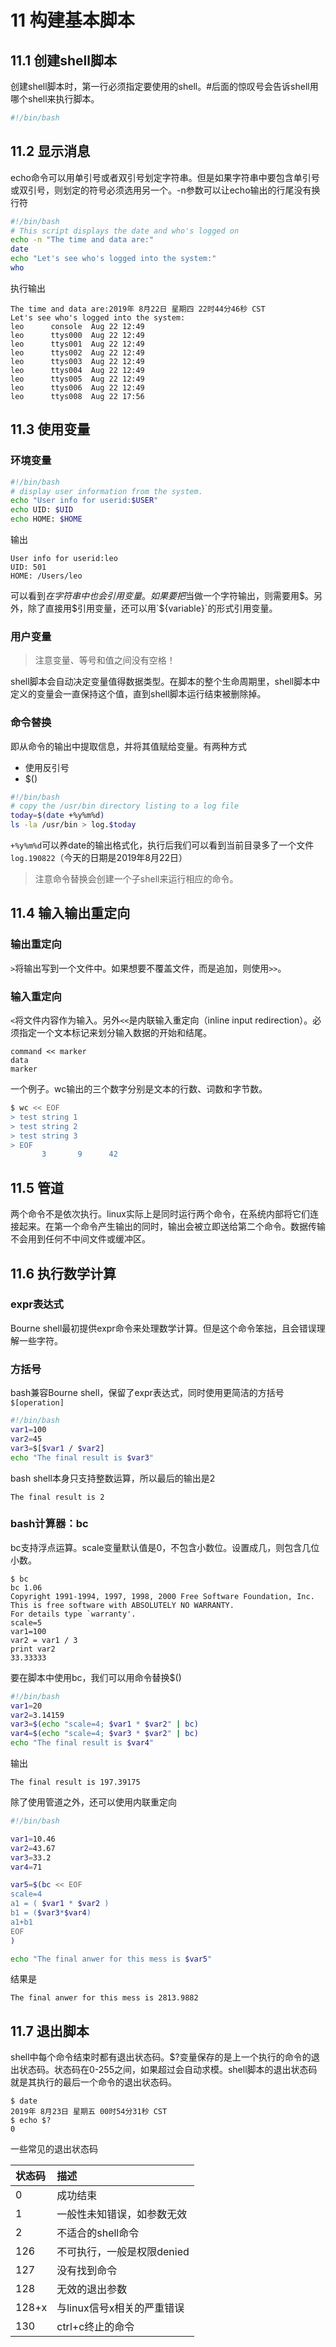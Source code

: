 # 11 构建基本脚本

## 11.1 创建shell脚本

创建shell脚本时，第一行必须指定要使用的shell。#后面的惊叹号会告诉shell用哪个shell来执行脚本。

```bash
#!/bin/bash
```

## 11.2 显示消息

echo命令可以用单引号或者双引号划定字符串。但是如果字符串中要包含单引号或双引号，则划定的符号必须选用另一个。-n参数可以让echo输出的行尾没有换行符

```bash
#!/bin/bash
# This script displays the date and who's logged on
echo -n "The time and data are:"
date
echo "Let's see who's logged into the system:"
who
```

执行输出

```
The time and data are:2019年 8月22日 星期四 22时44分46秒 CST
Let's see who's logged into the system:
leo      console  Aug 22 12:49 
leo      ttys000  Aug 22 12:49 
leo      ttys001  Aug 22 12:49 
leo      ttys002  Aug 22 12:49 
leo      ttys003  Aug 22 12:49 
leo      ttys004  Aug 22 12:49 
leo      ttys005  Aug 22 12:49 
leo      ttys006  Aug 22 12:49 
leo      ttys008  Aug 22 17:56 
```

## 11.3 使用变量

### 环境变量

```bash
#!/bin/bash
# display user information from the system.
echo "User info for userid:$USER"
echo UID: $UID
echo HOME: $HOME
```

输出

```
User info for userid:leo
UID: 501
HOME: /Users/leo
```

可以看到$在字符串中也会引用变量。如果要把$当做一个字符输出，则需要用\$。另外，除了直接用$引用变量，还可以用`${variable}`的形式引用变量。

### 用户变量

> 注意变量、等号和值之间没有空格！

shell脚本会自动决定变量值得数据类型。在脚本的整个生命周期里，shell脚本中定义的变量会一直保持这个值，直到shell脚本运行结束被删除掉。

### 命令替换

即从命令的输出中提取信息，并将其值赋给变量。有两种方式

- 使用反引号
- $()

```bash
#!/bin/bash
# copy the /usr/bin directory listing to a log file
today=$(date +%y%m%d)
ls -la /usr/bin > log.$today
```

`+%y%m%d`可以养date的输出格式化，执行后我们可以看到当前目录多了一个文件`log.190822`（今天的日期是2019年8月22日）

> 注意命令替换会创建一个子shell来运行相应的命令。

## 11.4 输入输出重定向

### 输出重定向

`>`将输出写到一个文件中。如果想要不覆盖文件，而是追加，则使用`>>`。

### 输入重定向

`<`将文件内容作为输入。另外`<<`是内联输入重定向（inline input redirection）。必须指定一个文本标记来划分输入数据的开始和结尾。

```
command << marker
data
marker
```

一个例子。wc输出的三个数字分别是文本的行数、词数和字节数。

```bash
$ wc << EOF
> test string 1
> test string 2
> test string 3
> EOF
       3       9      42
```

## 11.5 管道

两个命令不是依次执行。linux实际上是同时运行两个命令，在系统内部将它们连接起来。在第一个命令产生输出的同时，输出会被立即送给第二个命令。数据传输不会用到任何不中间文件或缓冲区。

## 11.6 执行数学计算

### expr表达式

Bourne shell最初提供expr命令来处理数学计算。但是这个命令笨拙，且会错误理解一些字符。

### 方括号

bash兼容Bourne shell，保留了expr表达式，同时使用更简洁的方括号`$[operation]`

```bash
#!/bin/bash
var1=100
var2=45
var3=$[$var1 / $var2]
echo "The final result is $var3"
```

bash shell本身只支持整数运算，所以最后的输出是2

```
The final result is 2
```

### bash计算器：bc

bc支持浮点运算。scale变量默认值是0，不包含小数位。设置成几，则包含几位小数。

```
$ bc
bc 1.06
Copyright 1991-1994, 1997, 1998, 2000 Free Software Foundation, Inc.
This is free software with ABSOLUTELY NO WARRANTY.
For details type `warranty'. 
scale=5
var1=100
var2 = var1 / 3
print var2
33.33333
```

要在脚本中使用bc，我们可以用命令替换$()

```bash
#!/bin/bash
var1=20
var2=3.14159
var3=$(echo "scale=4; $var1 * $var2" | bc)
var4=$(echo "scale=4; $var3 * $var2" | bc)
echo "The final result is $var4"
```

输出

```
The final result is 197.39175
```

除了使用管道之外，还可以使用内联重定向

```bash
#!/bin/bash

var1=10.46
var2=43.67
var3=33.2
var4=71

var5=$(bc << EOF
scale=4
a1 = ( $var1 * $var2 )
b1 = ($var3*$var4)
a1+b1
EOF
)

echo "The final anwer for this mess is $var5"
```

结果是

```
The final anwer for this mess is 2813.9882
```

## 11.7 退出脚本

shell中每个命令结束时都有退出状态码。$?变量保存的是上一个执行的命令的退出状态码。状态码在0-255之间，如果超过会自动求模。shell脚本的退出状态码就是其执行的最后一个命令的退出状态码。

```
$ date
2019年 8月23日 星期五 00时54分31秒 CST
$ echo $?
0
```

一些常见的退出状态码

| 状态码   | 描述               |
| :---- | :--------------- |
| 0     | 成功结束             |
| 1     | 一般性未知错误，如参数无效    |
| 2     | 不适合的shell命令      |
| 126   | 不可执行，一般是权限denied |
| 127   | 没有找到命令           |
| 128   | 无效的退出参数          |
| 128+x | 与linux信号x相关的严重错误 |
| 130   | ctrl+c终止的命令      |

